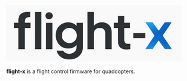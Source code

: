 <img src="https://github.com/kj-49/flight-x/blob/readme/assets/logo.JPG?raw=true" alt="menu" height="150"/>

__flight-x__ is a flight control firmware for quadcopters.

